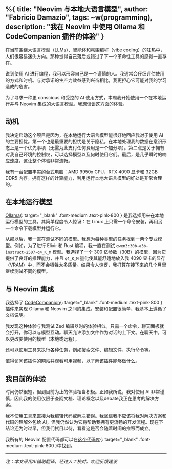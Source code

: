 %{
    title: "Neovim 与本地大语言模型",
    author: "Fabricio Damazio",
    tags: ~w(programming),
    description: "我在 Neovim 中使用 Ollama 和 CodeCompanion 插件的体验"
}
---

在当前围绕大语言模型（LLMs）、智能体和氛围编程（vibe coding）的狂热中，人们很容易迷失方向。那种觉得自己落后或错过了下一个革命性工具的感觉一直存在。

说到使用 AI 进行编程，我可以形容自己是一个谨慎的人。我通常会仔细评估使用的方式和时机。与对承诺的生产力效益感到兴奋相比，我更担心它可能对我的学习造成的危害。

为了寻求一种更 conscious 和受控的 AI 使用方式，本周我开始使用一个在本地运行并与 Neovim 集成的大语言模型。我想谈谈这方面的体验。

## 动机

我决定启动这个项目是因为，在本地运行大语言模型能很好地回应我对于使用 AI 的主要担忧。第一个也是最重要的担忧是关于隐私。在本地处理我的数据在意识形态上是一个优先事项（无需为此支付任何费用是一个加分项）。第二点是关于拥有对我自己环境的控制权，可以选择模型以及何时使用它们。最后，是几乎瞬时的响应速度，这让整个体验非常流畅。

我有一台配置丰实的台式电脑：AMD 9950x CPU、RTX 4090 显卡和 32GB DDR5 内存。拥有这样的计算能力，利用运行本地大语言模型的好处是非常合理的。

## 在本地运行模型

[Ollama](https://ollama.com/){: target="_blank" .font-medium .text-pink-800 } 是我选择用来在本地运行模型的工具。其简单程度令人惊讶：在 Linux 上只需一个命令安装，再用另一个命令下载模型并运行它。

从那以后，我一直在测试不同的模型。我想为每种类型的任务找到一两个专业模型。例如，为了进行 Elixir 和 Rust 编程，我一直在测试 `qwen3:30b-a3b-instruct-2507-q4_K_M` 模型。我选择了一个 300 亿参数（30B）的模型，因为它提供了良好的推理能力，并且 `q4_K_M` 量化使其能舒适地放入我 4090 显卡的显存（VRAM）中，而不会牺牲太多质量。结果令人惊讶，我打算在接下来的几个月里继续测试不同的模型。

## 与 Neovim 集成

我选择了 [CodeCompanion](https://github.com/olimorris/codecompanion.nvim){: target="_blank" .font-medium .text-pink-800 } 插件来实现 Ollama 和 Neovim 之间的集成。安装和配置很简单，我基本上遵循了文档说明。

我发现这种体验与我测试 Zed 编辑器时的体验相似。只需一个命令，聊天面板就会打开，你可以与模型互动。聊天允许添加文件作为对话的上下文。在聊天中，可以更改要使用的模型（本地或远程）。

还可以使用工具来执行各种任务，例如搜索文件、编辑文件、执行命令等。

值得访问该插件的网站并观看可用视频，以了解该插件能够做什么。

## 我目前的体验

时间仍然很短，但到目前为止的体验相当积极。正如我所说，我对使用 AI 非常谨慎，因此我的使用仅限于查阅文档、理论概念以及debate我正在思考的解决方案。

我不使用工具来直接为我编辑代码或解决错误。我坚信我不应该将我对解决方案和代码的理解外包给 AI，但我仍然认为它将帮助我拥有更流畅的开发流程。现在下结论还为时过早，但我们拭目以待，看看这是否会随着时间的推移而成立。

我所有的 Neovim 配置代码都可以在[这个代码库](https://github.com/FabriDamazio/nvim){: target="_blank" .font-medium .text-pink-800 }中找到。

---

*注：本文采用AI辅助翻译，经过人工校对。欢迎反馈建议*
